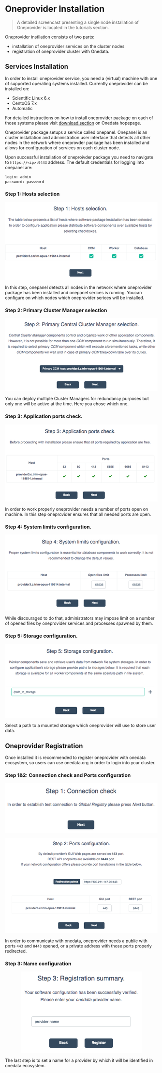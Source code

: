 # Oneprovider Installation

> A detailed screencast presenting a single node installation of Oneprovider is located in the tutorials section.

Oneprovider instllation consists of two parts:
* installation of oneprovider services on the cluster nodes
* registration of oneprovider cluster with Onedata.

## Services Installation

In order to install oneprovider service, you need a (virtual) machine with one of supported operating systems installed. Currently oneprovider can be installed on:
* Scientific Linux 6.x
* CentoOS 7.x
* Automatic

For detailed instructions on how to install oneprovider package on each of those systems please visit [download section](https://onedata.org/download) on Onedata hopepage.

Oneprovider package setups a service called onepanel. Onepanel is an cluster installation and administration user interface that detects all other nodes in the network where oneprovder package has been installed and allows for configuration of services on each cluster node.

Upon successful installation of oneproivder package you need to navigate to `https://<ip>:9443` address. The default credentials for logging into onepanel are:
~~~
login: admin
password: password
~~~

### Step 1: Hosts selection

<p align="center"><img src="img/admin/step1_host_selection.png"></p>

In this step, onepanel detects all nodes in the network where oneprovider package has been installed and onepanel serices is running. Youcan configure on which nodes which oneprovider serices will be installed.


### Step 2: Primary Cluster Manager selection

<p align="center"><img src="img/admin/step2_primary_cm_selection.png"></p>

You can deploy multiple Cluster Managers for redundancy purposes but only one will be active at the time. Here you chose which one.

### Step 3: Application ports check.

<p align="center"><img src="img/admin/step3_ports_check.png"></p>

In order to work properly oneprovider needs a number of ports open on machine. In this step oneprovider ensures that all needed ports are open.


### Step 4: System limits configuration.

<p align="center"><img src="img/admin/step4_system_limists.png"></p>

While discouraged to do that, administrators may impose limit on a number of opened files by oneprovider services and processes spawned by them.


### Step 5: Storage configuration.

<p align="center"><img src="img/admin/step5_path_to_storage.png"></p>

Select a path to a mounted storage which oneprovider will use to store user data.

## Oneprovider Registration
Once installed it is recommended to register oneprovider with onedata ecosystem, so users can use onedata.org in order to login into your cluster.

### Step 1&2: Connection check and Ports configuration
<p align="center"><img src="img/admin/rstrep1_info.png"></p>

<p align="center"><img src="img/admin/rstep2_ports.png"></p>

In order to communicate with onedata, oneprovider needs a public with ports `443` and `8443` opened, or a private address with those ports properly redirected.

### Step 3: Name configuration
<p align="center"><img src="img/admin/rstep2_name.png"></p>
The last step is to set a name for a provider by which it will be identified in onedata ecosystem.

